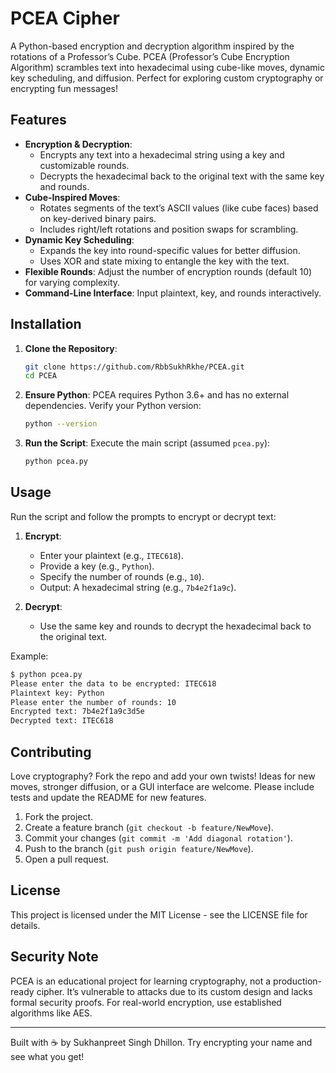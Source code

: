 # PCEA Cipher

A Python-based encryption and decryption algorithm inspired by the rotations of a Professor’s Cube. PCEA (Professor’s Cube Encryption Algorithm) scrambles text into hexadecimal using cube-like moves, dynamic key scheduling, and diffusion. Perfect for exploring custom cryptography or encrypting fun messages!

## Features

- **Encryption & Decryption**:
  - Encrypts any text into a hexadecimal string using a key and customizable rounds.
  - Decrypts the hexadecimal back to the original text with the same key and rounds.
- **Cube-Inspired Moves**:
  - Rotates segments of the text’s ASCII values (like cube faces) based on key-derived binary pairs.
  - Includes right/left rotations and position swaps for scrambling.
- **Dynamic Key Scheduling**:
  - Expands the key into round-specific values for better diffusion.
  - Uses XOR and state mixing to entangle the key with the text.
- **Flexible Rounds**: Adjust the number of encryption rounds (default 10) for varying complexity.
- **Command-Line Interface**: Input plaintext, key, and rounds interactively.

## Installation

1. **Clone the Repository**:

   ```bash
   git clone https://github.com/RbbSukhRkhe/PCEA.git
   cd PCEA
   ```

2. **Ensure Python**: PCEA requires Python 3.6+ and has no external dependencies. Verify your Python version:

   ```bash
   python --version
   ```

3. **Run the Script**: Execute the main script (assumed `pcea.py`):

   ```bash
   python pcea.py
   ```

## Usage

Run the script and follow the prompts to encrypt or decrypt text:

1. **Encrypt**:

   - Enter your plaintext (e.g., `ITEC618`).
   - Provide a key (e.g., `Python`).
   - Specify the number of rounds (e.g., `10`).
   - Output: A hexadecimal string (e.g., `7b4e2f1a9c`).

2. **Decrypt**:

   - Use the same key and rounds to decrypt the hexadecimal back to the original text.

Example:

```bash
$ python pcea.py
Please enter the data to be encrypted: ITEC618
Plaintext key: Python
Please enter the number of rounds: 10
Encrypted text: 7b4e2f1a9c3d5e
Decrypted text: ITEC618
```

## Contributing

Love cryptography? Fork the repo and add your own twists! Ideas for new moves, stronger diffusion, or a GUI interface are welcome. Please include tests and update the README for new features.

1. Fork the project.
2. Create a feature branch (`git checkout -b feature/NewMove`).
3. Commit your changes (`git commit -m 'Add diagonal rotation'`).
4. Push to the branch (`git push origin feature/NewMove`).
5. Open a pull request.

## License

This project is licensed under the MIT License - see the LICENSE file for details.

## Security Note

PCEA is an educational project for learning cryptography, not a production-ready cipher. It’s vulnerable to attacks due to its custom design and lacks formal security proofs. For real-world encryption, use established algorithms like AES.

---

Built with ☕ by Sukhanpreet Singh Dhillon. Try encrypting your name and see what you get!
